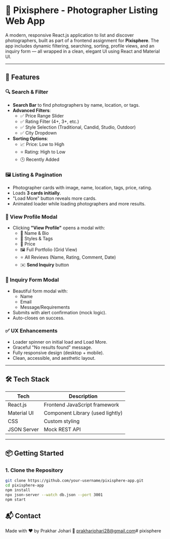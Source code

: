 # 📸 Pixisphere - Photographer Listing Web App

A modern, responsive React.js application to list and discover photographers, built as part of a frontend assignment for **Pixisphere**. The app includes dynamic filtering, searching, sorting, profile views, and an inquiry form — all wrapped in a clean, elegant UI using React and Material UI.

---

## 🚀 Features

### 🔍 Search & Filter
- **Search Bar** to find photographers by name, location, or tags.
- **Advanced Filters**:
  - ✅ Price Range Slider
  - ✅ Rating Filter (4+, 3+, etc.)
  - ✅ Style Selection (Traditional, Candid, Studio, Outdoor)
  - ✅ City Dropdown
- **Sorting Options**:
  - 📈 Price: Low to High
  - ⭐ Rating: High to Low
  - 🕓 Recently Added

### 🖼️ Listing & Pagination
- Photographer cards with image, name, location, tags, price, rating.
- Loads **3 cards initially**.
- "Load More" button reveals more cards.
- Animated loader while loading photographers and more results.

### 👤 View Profile Modal
- Clicking **"View Profile"** opens a modal with:
  - 📛 Name & Bio
  - 🎯 Styles & Tags
  - 💸 Price
  - 🖼️ Full Portfolio (Grid View)
  - ⭐ All Reviews (Name, Rating, Comment, Date)
  - ✉️ **Send Inquiry** button

### 📨 Inquiry Form Modal
- Beautiful form modal with:
  - Name
  - Email
  - Message/Requirements
- Submits with alert confirmation (mock logic).
- Auto-closes on success.

### ✅ UX Enhancements
- Loader spinner on initial load and Load More.
- Graceful "No results found" message.
- Fully responsive design (desktop + mobile).
- Clean, accessible, and aesthetic layout.

---

## 🛠️ Tech Stack

| Tech       | Description                     |
|------------|---------------------------------|
| React.js   | Frontend JavaScript framework   |
| Material UI| Component Library (used lightly)|
| CSS        | Custom styling                  |
| JSON Server| Mock REST API                   |

---


## 📦 Getting Started

### 1. Clone the Repository

```bash
git clone https://github.com/your-username/pixisphere-app.git
cd pixisphere-app
npm install
npx json-server --watch db.json --port 3001
npm start
```

## 📬 Contact
Made with ❤️ by Prakhar Johari
📧 prakharjohari28@gmail.com# pixisphere
